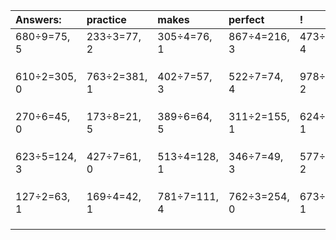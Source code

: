 | Answers: | practice | makes | perfect | ! |
| :--- | :--- | :--- | :--- | :--- |
| 680÷9=75, 5 | 233÷3=77, 2 | 305÷4=76, 1 | 867÷4=216, 3 | 473÷7=67, 4 | 
|   |   |   |   |   | 
|   |   |   |   |   | 
|   |   |   |   |   | 
| 610÷2=305, 0 | 763÷2=381, 1 | 402÷7=57, 3 | 522÷7=74, 4 | 978÷8=122, 2 | 
|   |   |   |   |   | 
|   |   |   |   |   | 
|   |   |   |   |   | 
| 270÷6=45, 0 | 173÷8=21, 5 | 389÷6=64, 5 | 311÷2=155, 1 | 624÷7=89, 1 | 
|   |   |   |   |   | 
|   |   |   |   |   | 
|   |   |   |   |   | 
| 623÷5=124, 3 | 427÷7=61, 0 | 513÷4=128, 1 | 346÷7=49, 3 | 577÷5=115, 2 | 
|   |   |   |   |   | 
|   |   |   |   |   | 
|   |   |   |   |   | 
| 127÷2=63, 1 | 169÷4=42, 1 | 781÷7=111, 4 | 762÷3=254, 0 | 673÷6=112, 1 | 
|   |   |   |   |   | 
|   |   |   |   |   | 
|   |   |   |   |   | 
